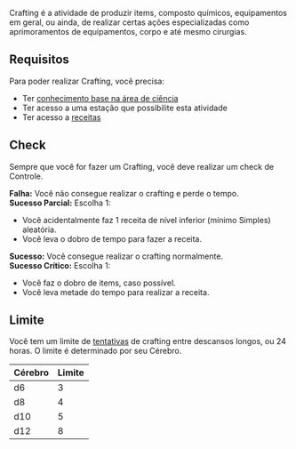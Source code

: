 Crafting é a atividade de produzir items, composto químicos, equipamentos em geral, ou ainda, de realizar certas ações especializadas como aprimoramentos de equipamentos, corpo e até mesmo cirurgias.

## Requisitos

Para poder realizar Crafting, você precisa:

- Ter [conhecimento base na área de ciência](./character/knowledge.md)
- Ter acesso a uma estação que possibilite esta atividade
- Ter acesso a [receitas](./character/knowledge.md#receitas)

## Check

Sempre que você for fazer um Crafting, você deve realizar um check de Controle.

**Falha:** Você não consegue realizar o crafting e perde o tempo.  
**Sucesso Parcial:** Escolha 1:

- Você acidentalmente faz 1 receita de nível inferior (mínimo Simples) aleatória.
- Você leva o dobro de tempo para fazer a receita.

**Sucesso:** Você consegue realizar o crafting normalmente.  
**Sucesso Crítico:** Escolha 1:

- Você faz o dobro de items, caso possível.
- Você leva metade do tempo para realizar a receita.

## Limite

Você tem um limite de <ins>tentativas</ins> de crafting entre descansos longos, ou 24 horas. O limite é determinado por seu Cérebro.

| Cérebro | Limite |
| ------- | ------ |
| d6      | 3      |
| d8      | 4      |
| d10     | 5      |
| d12     | 8      |
